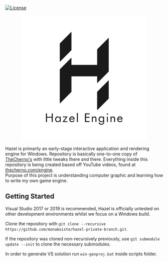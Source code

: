 [![License](https://img.shields.io/badge/License-Apache%202.0-blue.svg)](https://github.com/monaboiste/hazel-private-branch/blob/master/LICENSE)

<p align="center">
	<img src="branding/hazel_logo.png" width="400">
</p>

Hazel is primarily an early-stage interactive application and rendering engine for Windows. Repository is basically one-to-one copy of [TheCherno's](https://github.com/TheCherno/Hazel) with little tweaks there and there.
Everything inside this repository is being created based off YouTube videos, found at [thecherno.com/engine](https://thecherno.com/engine).  
Purpose of this project is understanding computer graphic and learning how to write my own game engine.

## Getting Started
Visual Studio 2017 or 2019 is recommended, Hazel is officially untested on other development environments whilst we focus on a Windows build.

Clone the repository with `git clone --recursive https://github.com/monaboiste/hazel-private-branch.git`.

If the repository was cloned non-recursively previously, use `git submodule update --init` to clone the necessary submodules.
  
In order to generate VS solution run `win-genproj.bat` inside scripts folder.